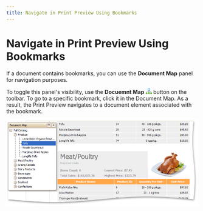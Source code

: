 ```yaml
---
title: Navigate in Print Preview Using Bookmarks
---
```

# Navigate in Print Preview Using Bookmarks
If a document contains bookmarks, you can use the **Document Map** panel for navigation purposes.

To toggle this panel's visibility, use the **Docuemnt Map** ![previewButtonDocumentMap](../../../../images/Img7434.png) button on the toolbar. To go to a specific bookmark, click it in the Document Map. As a result, the Print Preview navigates to a document element associated with the bookmark.

![previewDocumentMap](../../../../images/Img7437.png)